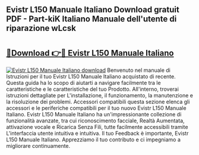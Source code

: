 ## Evistr L150 Manuale Italiano Download gratuit PDF - Part-kiK Italiano Manuale dell'utente di riparazione wLcsk

# <h2><a href="http://dfb926l.blite.top/?on=Evistr+L150+Manuale+Italiano">🔗Download 👉🔴 Evistr L150 Manuale Italiano</a></h2>

[![Evistr L150 Manuale Italiano download](https://i.imgur.com/lujVjoI.png)](http://dfb926l.blite.top/?on=Evistr+L150+Manuale+Italiano)
Benvenuto nel manuale di Istruzioni per il tuo Evistr L150 Manuale Italiano acquistato di recente. Questa guida ha lo scopo di aiutarti a navigare facilmente tra le caratteristiche e le caratteristiche del tuo Prodotto. All'interno, troverai istruzioni dettagliate per L'installazione, il funzionamento, la manutenzione e la risoluzione dei problemi. Accessori compatibili questa sezione elenca gli accessori e le periferiche compatibili per il tuo nuovo Evistr L150 Manuale Italiano. Evistr L150 Manuale Italiano ha un'impressionante collezione di funzionalità avanzate, tra cui riconoscimento facciale, Realtà Aumentata, attivazione vocale e Ricarica Senza Fili, tutte facilmente accessibili tramite L'interfaccia utente intuitiva e intuitiva. Il tuo Feedback è importante, Evistr L150 Manuale Italiano. Apprezziamo il tuo contributo e ci impegniamo a migliorare continuamente.

